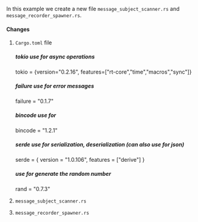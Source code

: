 In this example we create a new file `message_subject_scanner.rs` and `message_recorder_spawner.rs`.

#### Changes
1. `Cargo.toml` file 
    ##### tokio use for async operations
    tokio = {version="0.2.16", features=["rt-core","time","macros","sync"]}
    ##### failure use for error messages
    failure = "0.1.7"
    ##### bincode use for 
    bincode = "1.2.1"
    ##### serde use for serialization, deserialization (can also use for json)
    serde = { version = "1.0.106", features = ["derive"] }
    ##### use for generate the random number
    rand = "0.7.3"

2. `message_subject_scanner.rs`


3. `message_recorder_spawner.rs`